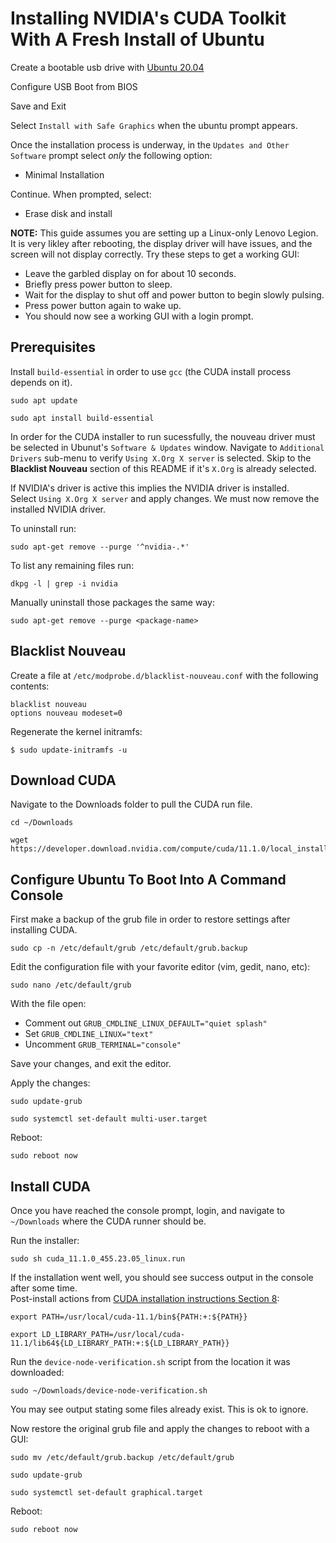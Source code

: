 

# Installing NVIDIA's CUDA Toolkit With A Fresh Install of Ubuntu

Create a bootable usb drive with [Ubuntu 20.04](https://releases.ubuntu.com/20.04/) 

Configure USB Boot from BIOS

Save and Exit

Select `Install with Safe Graphics` when the ubuntu prompt appears.

Once the installation process is underway, in the `Updates and Other Software` prompt select *only* the following option:

- Minimal Installation

Continue. When prompted, select:

- Erase disk and install

**NOTE:**  This guide assumes you are setting up a Linux-only Lenovo Legion. It is very likley after rebooting, the display driver will have issues,
and the screen will not display correctly.  Try these steps to get a working GUI:
- Leave the garbled display on for about 10 seconds.  
- Briefly press power button to sleep. 
- Wait for the display to shut off and power button to begin slowly pulsing.
- Press power button again to wake up.
- You should now see a working GUI with a login prompt.


## Prerequisites

Install `build-essential` in order to use `gcc` (the CUDA install process depends on it).

```
sudo apt update

sudo apt install build-essential
```

In order for the CUDA installer to run sucessfully, the nouveau driver must be selected in Ubunut's `Software & Updates` window.
Navigate to `Additional Drivers` sub-menu to verify `Using X.Org X server` is selected.  Skip to the **Blacklist Nouveau** section of this
README if it's `X.Org` is already selected.

If NVIDIA's driver is active this implies the NVIDIA driver is installed.  
Select `Using X.Org X server` and apply changes.  We must now remove the installed NVIDIA driver.

To uninstall run:
```
sudo apt-get remove --purge '^nvidia-.*'
```

To list any remaining files run:

```
dkpg -l | grep -i nvidia
```

Manually uninstall those packages the same way:

```
sudo apt-get remove --purge <package-name>
```

## Blacklist Nouveau

Create a file at `/etc/modprobe.d/blacklist-nouveau.conf` with the following contents: 
```
blacklist nouveau
options nouveau modeset=0
```

Regenerate the kernel initramfs:
```
$ sudo update-initramfs -u
```


## Download CUDA

Navigate to the Downloads folder to pull the CUDA run file.

```
cd ~/Downloads

wget https://developer.download.nvidia.com/compute/cuda/11.1.0/local_installers/cuda_11.1.0_455.23.05_linux.run
```


## Configure Ubuntu To Boot Into A Command Console

First make a backup of the grub file in order to restore settings after installing CUDA.
```
sudo cp -n /etc/default/grub /etc/default/grub.backup
```

Edit the configuration file with your favorite editor (vim, gedit, nano, etc):

```
sudo nano /etc/default/grub
```

With the file open:
- Comment out `GRUB_CMDLINE_LINUX_DEFAULT="quiet splash"`
- Set `GRUB_CMDLINE_LINUX="text"`
- Uncomment `GRUB_TERMINAL="console"`

Save your changes, and exit the editor. 

Apply the changes:

```
sudo update-grub

sudo systemctl set-default multi-user.target
```

Reboot:
```
sudo reboot now
```

## Install CUDA

Once you have reached the console prompt, login, and navigate to `~/Downloads` where the CUDA runner should be.

Run the installer:
```
sudo sh cuda_11.1.0_455.23.05_linux.run
```

If the installation went well, you should see success output in the console after some time.  
Post-install actions from [CUDA installation instructions Section 8](https://docs.nvidia.com/cuda/cuda-installation-guide-linux/index.html#post-installation-actions):

```
export PATH=/usr/local/cuda-11.1/bin${PATH:+:${PATH}}

export LD_LIBRARY_PATH=/usr/local/cuda-11.1/lib64${LD_LIBRARY_PATH:+:${LD_LIBRARY_PATH}}
```

Run the `device-node-verification.sh` script from the location it was downloaded:

```
sudo ~/Downloads/device-node-verification.sh
```

You may see output stating some files already exist.  This is ok to ignore.


Now restore the original grub file and apply the changes to reboot with a GUI:
```
sudo mv /etc/default/grub.backup /etc/default/grub

sudo update-grub

sudo systemctl set-default graphical.target
```

Reboot:
```
sudo reboot now
```

